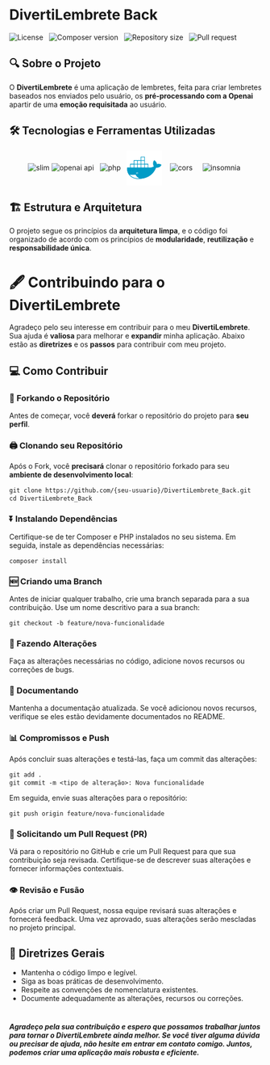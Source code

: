 <h1 justify='center'>
  DivertiLembrete Back
</h1>

![License](https://img.shields.io/static/v1?label=license&message=MIT&color=orange) &nbsp;
![Composer version](https://img.shields.io/static/v1?label=composer&message=v2.7.7&color=yellow) &nbsp;
![Repository size](https://img.shields.io/github/repo-size/bush1D3v/DivertiLembrete_Back?color=blue) &nbsp;
![Pull request](https://img.shields.io/static/v1?label=PR&message=welcome&color=green)

## 🔍 Sobre o Projeto

O **DivertiLembrete** é uma aplicação de lembretes, feita para criar lembretes baseados nos enviados pelo usuário, os **pré-processando com a Openai** apartir de uma **emoção requisitada** ao usuário.

## 🛠️ Tecnologias e Ferramentas Utilizadas

<div align='center'>
   <img align='center' height='50' width='50' title='Slim' alt='slim' src='https://github.com/user-attachments/assets/1dd6e453-3ce4-44ea-ae54-85e35c636813' />
   <img align='center' height='55' width='55' title='Openai API' alt='openai api' src='https://github.com/user-attachments/assets/5726c1a7-ac47-42e3-aec1-47b2a50aec2b' /> &nbsp;
   <img align='center' height='55' width='55' title='PHP' alt='php' src='https://github.com/user-attachments/assets/3cd70f99-efb4-49e2-9dd9-eb9640f40c11' />&nbsp;&nbsp;
   <img align='center' height='70' width='70' title='Docker' alt='docker' src='https://github.com/devicons/devicon/blob/master/icons/docker/docker-plain.svg' />&nbsp;&nbsp;&nbsp;
   <img align='center' height='50' width='50' title='Cors' alt='cors' src='https://github.com/bush1D3v/101acessorios_api/assets/133554156/3b4cccec-065e-428a-a663-1c5939404c1a' /> &nbsp;&nbsp;&nbsp;
   <img align='center' height='48' width='48' title='Insomnia' alt='insomnia' src='https://github.com/bush1D3v/my_portfolio/assets/133554156/75a3fffd-792e-4250-8ef5-2abb615e38a0' /> &nbsp;
</div>

## 🏗 Estrutura e Arquitetura

O projeto segue os princípios da **arquitetura limpa**, e o código foi organizado de acordo com os princípios de **modularidade**, **reutilização** e **responsabilidade única**.

# 🖋️ Contribuindo para o DivertiLembrete

Agradeço pelo seu interesse em contribuir para o meu **DivertiLembrete**. Sua ajuda é **valiosa** para melhorar e **expandir** minha aplicação. Abaixo estão as **diretrizes** e os **passos** para contribuir com meu projeto.

## 💻 Como Contribuir

### 🌳 Forkando o Repositório

Antes de começar, você **deverá** forkar o repositório do projeto para **seu perfil**.

### 🖨 Clonando seu Repositório

Após o Fork, você **precisará** clonar o repositório forkado para seu **ambiente de desenvolvimento local**:

```
git clone https://github.com/{seu-usuario}/DivertiLembrete_Back.git
cd DivertiLembrete_Back
```

### ⏬ Instalando Dependências

Certifique-se de ter Composer e PHP instalados no seu sistema. Em seguida, instale as dependências necessárias:

```
composer install
```


### 🆕 Criando uma Branch

Antes de iniciar qualquer trabalho, crie uma branch separada para a sua contribuição. Use um nome descritivo para a sua branch:

```
git checkout -b feature/nova-funcionalidade
```

### 🔨 Fazendo Alterações

Faça as alterações necessárias no código, adicione novos recursos ou correções de bugs.

### 📝 Documentando

Mantenha a documentação atualizada. Se você adicionou novos recursos, verifique se eles estão devidamente documentados no README.

### 📊 Compromissos e Push

Após concluir suas alterações e testá-las, faça um commit das alterações:

```
git add .
git commit -m <tipo de alteração>: Nova funcionalidade
```

Em seguida, envie suas alterações para o repositório:

```
git push origin feature/nova-funcionalidade
```

### 📨 Solicitando um Pull Request (PR)

Vá para o repositório no GitHub e crie um Pull Request para que sua contribuição seja revisada. Certifique-se de descrever suas alterações e fornecer informações contextuais.

### 👁 Revisão e Fusão

Após criar um Pull Request, nossa equipe revisará suas alterações e fornecerá feedback. Uma vez aprovado, suas alterações serão mescladas no projeto principal.

## 💼 Diretrizes Gerais

- Mantenha o código limpo e legível.
- Siga as boas práticas de desenvolvimento.
- Respeite as convenções de nomenclatura existentes.
- Documente adequadamente as alterações, recursos ou correções.

#

**_Agradeço pela sua contribuição e espero que possamos trabalhar juntos para tornar o DivertiLembrete ainda melhor. Se você tiver alguma dúvida ou precisar de ajuda, não hesite em entrar em contato comigo. Juntos, podemos criar uma aplicação mais robusta e eficiente._**
